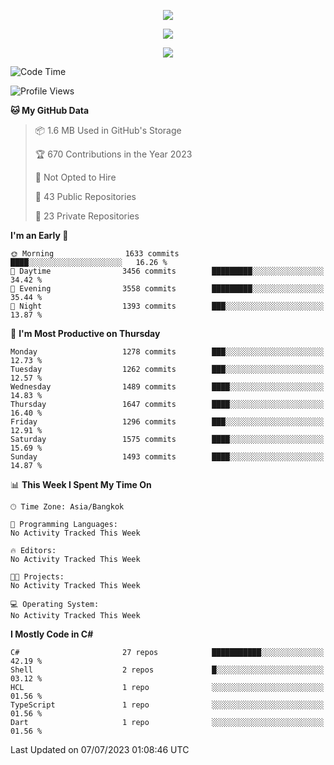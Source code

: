 <p align="center">
  <a href="say-hi.gif"> 
    <img align="center" src="say-hi.gif"/>
  </a>
</p>
<p align="center">
  <a href="https://github.com/htthinh1999">
    <img align="center" src="https://github-readme-stats-kappa-pink.vercel.app/api?username=htthinh1999&show_icons=true&count_private=true&theme=dracula"/>
  </a>
</p>
<p align="center">
  <a href="https://github.com/htthinh1999">
    <img src="https://github-readme-stats-kappa-pink.vercel.app/api/top-langs/?username=htthinh1999&layout=compact&langs_count=6&count_private=true&hide=tsql,hlsl,glsl,shaderlab&theme=dracula"/>
  </a>
</p>

<!--START_SECTION:waka-->
![Code Time](http://img.shields.io/badge/Code%20Time-0%20secs-blue)

![Profile Views](http://img.shields.io/badge/Profile%20Views-0-blue)

**🐱 My GitHub Data** 

> 📦 1.6 MB Used in GitHub's Storage 
 > 
> 🏆 670 Contributions in the Year 2023
 > 
> 🚫 Not Opted to Hire
 > 
> 📜 43 Public Repositories 
 > 
> 🔑 23 Private Repositories 
 > 
**I'm an Early 🐤** 

```text
🌞 Morning                1633 commits        ████░░░░░░░░░░░░░░░░░░░░░   16.26 % 
🌆 Daytime                3456 commits        █████████░░░░░░░░░░░░░░░░   34.42 % 
🌃 Evening                3558 commits        █████████░░░░░░░░░░░░░░░░   35.44 % 
🌙 Night                  1393 commits        ███░░░░░░░░░░░░░░░░░░░░░░   13.87 % 
```
📅 **I'm Most Productive on Thursday** 

```text
Monday                   1278 commits        ███░░░░░░░░░░░░░░░░░░░░░░   12.73 % 
Tuesday                  1262 commits        ███░░░░░░░░░░░░░░░░░░░░░░   12.57 % 
Wednesday                1489 commits        ████░░░░░░░░░░░░░░░░░░░░░   14.83 % 
Thursday                 1647 commits        ████░░░░░░░░░░░░░░░░░░░░░   16.40 % 
Friday                   1296 commits        ███░░░░░░░░░░░░░░░░░░░░░░   12.91 % 
Saturday                 1575 commits        ████░░░░░░░░░░░░░░░░░░░░░   15.69 % 
Sunday                   1493 commits        ████░░░░░░░░░░░░░░░░░░░░░   14.87 % 
```


📊 **This Week I Spent My Time On** 

```text
🕑︎ Time Zone: Asia/Bangkok

💬 Programming Languages: 
No Activity Tracked This Week

🔥 Editors: 
No Activity Tracked This Week

🐱‍💻 Projects: 
No Activity Tracked This Week

💻 Operating System: 
No Activity Tracked This Week
```

**I Mostly Code in C#** 

```text
C#                       27 repos            ███████████░░░░░░░░░░░░░░   42.19 % 
Shell                    2 repos             █░░░░░░░░░░░░░░░░░░░░░░░░   03.12 % 
HCL                      1 repo              ░░░░░░░░░░░░░░░░░░░░░░░░░   01.56 % 
TypeScript               1 repo              ░░░░░░░░░░░░░░░░░░░░░░░░░   01.56 % 
Dart                     1 repo              ░░░░░░░░░░░░░░░░░░░░░░░░░   01.56 % 
```




 Last Updated on 07/07/2023 01:08:46 UTC
<!--END_SECTION:waka-->
